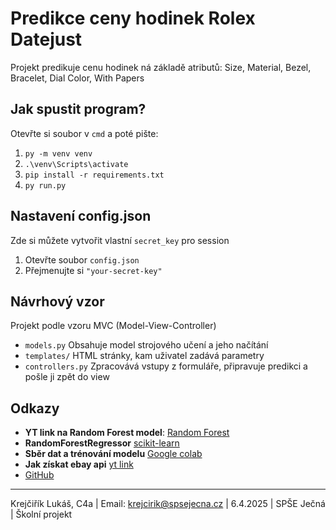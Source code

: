# Predikce ceny hodinek Rolex Datejust
Projekt predikuje cenu hodinek ná základě atributů: Size, Material, Bezel, Bracelet, Dial Color, With Papers

## Jak spustit program? 
Otevřte si soubor v `cmd` a poté pište:
1. `py -m venv venv`
2. `.\venv\Scripts\activate`
3. `pip install -r requirements.txt`
4. `py run.py`

## Nastavení config.json
Zde si můžete vytvořit vlastní `secret_key` pro session
1. Otevřte soubor `config.json`
2. Přejmenujte si `"your-secret-key"`

## Návrhový vzor
Projekt podle vzoru MVC (Model-View-Controller)
 - `models.py` Obsahuje model strojového učení a jeho načítání
 - `templates/` HTML stránky, kam uživatel zadává parametry
 - `controllers.py` Zpracovává vstupy z formuláře, připravuje predikci a pošle ji zpět do view

## Odkazy
- **YT link na Random Forest model**: [Random Forest](https://www.youtube.com/watch?v=ok2s1vV9XW0)
- **RandomForestRegressor** [scikit-learn](https://scikit-learn.org/stable/modules/generated/sklearn.ensemble.RandomForestRegressor.html)
- **Sběr dat a trénování modelu** [Google colab](https://colab.research.google.com/drive/1gDjfbGpYowpRuWRNh_Qa6G4zYLTLJ1QW?usp=sharing)
- **Jak získat ebay api** [yt link](https://youtu.be/i9A3zvuMWNc?si=Ukpy9Q4037IxKuW7)
- [GitHub](https://github.com/glidingrat/Rolex_Price_Prediction)


---
Krejčiřík Lukáš, C4a | Email: krejcirik@spsejecna.cz | 6.4.2025 | SPŠE Ječná | Školní projekt